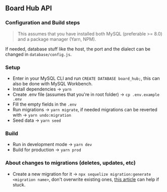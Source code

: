 ## Board Hub API 

### Configuration and Build steps
> This assumes that you have installed both MySQL (preferable >= 8.0) and a package manager (Yarn, NPM).

If needed, database stuff like the host, the port and the dialect can be changed in `database/config.js`.

### Setup
- Enter in your MySQL CLI and run `CREATE DATABASE board_hub;`, this can also be done with MySQL Workbench.
- Install dependencies → `yarn`
- Create .env file (assumes that you're in root folder) → `cp .env.example .env`
- Fill the empty fields in the `.env`
- Run migrations → `yarn migrate`, if needed migrations can be reverted with → `yarn undo:migration`
- Seed data → `yarn seed`

### Build
- Run in development mode → `yarn dev`
- Build for production → `yarn prod`

### About changes to migrations (deletes, updates, etc)

- Create a new migration for it → `npx sequelize migration:generate <migration name>`, don't overwrite existing ones, [this article](https://dev.to/anayooleru/modifying-an-existing-sequelize-migration-1mnn) can help if stuck.
